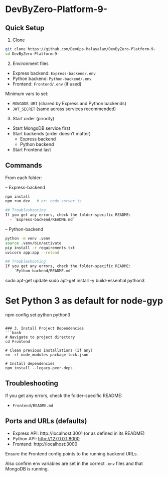 # DevByZero-Platform-9-

## Quick Setup

1) Clone
```bash
git clone https://github.com/DevOps-Malayalam/DevByZero-Platform-9-
cd DevByZero-Platform-9-
```

2) Environment files
- Express backend: `Express-backend/.env`
- Python backend: `Python-backend/.env`
- Frontend: `Frontend/.env` (if used)

Minimum vars to set:
- `MONGODB_URI` (shared by Express and Python backends)
- `JWT_SECRET` (same across services recommended)

3) Start order (priority)
- Start MongoDB service first
- Start backends (order doesn’t matter)
  - Express backend
  - Python backend
- Start Frontend last

## Commands

From each folder:

– Express-backend
```bash
npm install
npm run dev   # or: node server.js

## Troubleshooting
If you get any errors, check the folder-specific README:
  - `Express-backend/README.md`
```

– Python-backend
```bash
python -m venv .venv
source .venv/bin/activate
pip install -r requirements.txt
uvicorn app:app --reload

## Troubleshooting
If you get any errors, check the folder-specific README:
  - `Python-backend/README.md`
```

sudo apt-get update
sudo apt-get install -y build-essential python3

# Set Python 3 as default for node-gyp
npm config set python python3
```

### 3. Install Project Dependencies
```bash
# Navigate to project directory
cd Frontend

# Clean previous installations (if any)
rm -rf node_modules package-lock.json

# Install dependencies
npm install --legacy-peer-deps
```
## Troubleshooting
If you get any errors, check the folder-specific README:
  - `Frontend/README.md`

## Ports and URLs (defaults)
- Express API: http://localhost:3001 (or as defined in its README)
- Python API:  http://127.0.0.1:8000
- Frontend:     http://localhost:3000

Ensure the Frontend config points to the running backend URLs.




Also confirm env variables are set in the correct `.env` files and that MongoDB is running.
